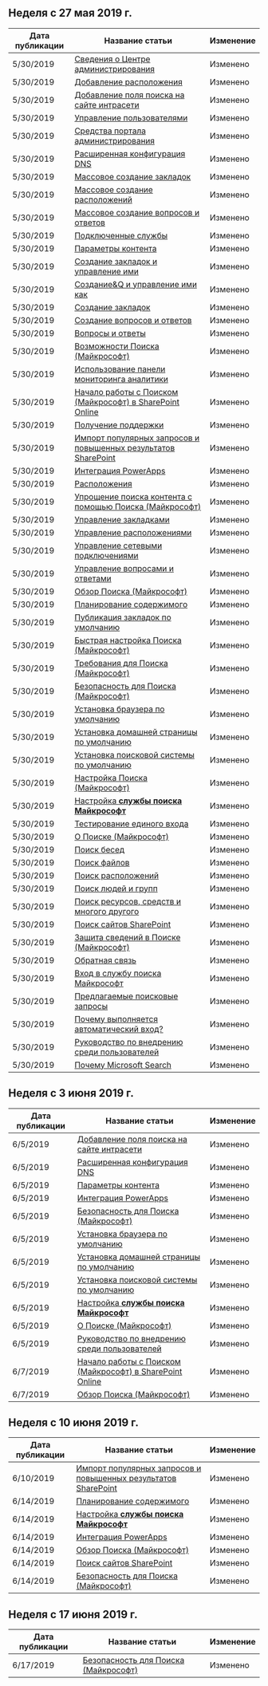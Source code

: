 <!-- This file is generated automatically each week. Changes made to this file will be overwritten.-->




## <a name="week-of-may-27-2019"></a>Неделя с 27 мая 2019 г.


| Дата публикации |Название статьи | Изменение |
|------|------------|--------|
| 5/30/2019 | [Сведения о Центре администрирования](/MicrosoftSearch/about-the-admin-portal) | Изменено |
| 5/30/2019 | [Добавление расположения](/MicrosoftSearch/add-a-location) | Изменено |
| 5/30/2019 | [Добавление поля поиска на сайте интрасети](/MicrosoftSearch/add-a-search-box-to-your-intranet-site) | Изменено |
| 5/30/2019 | [Управление пользователями](/MicrosoftSearch/add-users) | Изменено |
| 5/30/2019 | [Средства портала администрирования](/MicrosoftSearch/admin-portal-tools) | Изменено |
| 5/30/2019 | [Расширенная конфигурация DNS](/MicrosoftSearch/advanced-dns-configuration) | Изменено |
| 5/30/2019 | [Массовое создание закладок](/MicrosoftSearch/bulk-create-bookmarks) | Изменено |
| 5/30/2019 | [Массовое создание расположений](/MicrosoftSearch/bulk-create-locations) | Изменено |
| 5/30/2019 | [Массовое создание вопросов и ответов](/MicrosoftSearch/bulk-create-qas) | Изменено |
| 5/30/2019 | [Подключенные службы](/MicrosoftSearch/connected-services) | Изменено |
| 5/30/2019 | [Параметры контента](/MicrosoftSearch/content-settings) | Изменено |
| 5/30/2019 | [Создание закладок и управление ими](/MicrosoftSearch/create-and-manage-bookmarks) | Изменено |
| 5/30/2019 | [Создание&Q и управление ими как](/MicrosoftSearch/create-and-manage-qas) | Изменено |
| 5/30/2019 | [Создание закладок](/MicrosoftSearch/create-bookmarks) | Изменено |
| 5/30/2019 | [Создание вопросов и ответов](/MicrosoftSearch/create-qas) | Изменено |
| 5/30/2019 | [Вопросы и ответы](/MicrosoftSearch/faqs) | Изменено |
| 5/30/2019 | [Возможности Поиска (Майкрософт)](/MicrosoftSearch/features) | Изменено |
| 5/30/2019 | [Использование панели мониторинга аналитики](/MicrosoftSearch/get-insights) | Изменено |
| 5/30/2019 | [Начало работы с Поиском (Майкрософт) в SharePoint Online](/MicrosoftSearch/get-started-search-in-sharepoint-online) | Изменено |
| 5/30/2019 | [Получение поддержки](/MicrosoftSearch/get-support) | Изменено |
| 5/30/2019 | [Импорт популярных запросов и повышенных результатов SharePoint](/MicrosoftSearch/import-sharepoint-promoted-results-and-top-queries) | Изменено |
| 5/30/2019 | [Интеграция PowerApps](/MicrosoftSearch/integrate-powerapps) | Изменено |
| 5/30/2019 | [Расположения](/MicrosoftSearch/locations) | Изменено |
| 5/30/2019 | [Упрощение поиска контента с помощью Поиска (Майкрософт)](/MicrosoftSearch/make-content-easy-to-find) | Изменено |
| 5/30/2019 | [Управление закладками](/MicrosoftSearch/manage-bookmarks) | Изменено |
| 5/30/2019 | [Управление расположениями](/MicrosoftSearch/manage-locations) | Изменено |
| 5/30/2019 | [Управление сетевыми подключениями](/MicrosoftSearch/manage-network-connections) | Изменено |
| 5/30/2019 | [Управление вопросами и ответами](/MicrosoftSearch/manage-qas) | Изменено |
| 5/30/2019 | [Обзор Поиска (Майкрософт)](/MicrosoftSearch/overview-microsoft-search) | Изменено |
| 5/30/2019 | [Планирование содержимого](/MicrosoftSearch/plan-your-content) | Изменено |
| 5/30/2019 | [Публикация закладок по умолчанию](/MicrosoftSearch/publish-default-bookmarks) | Изменено |
| 5/30/2019 | [Быстрая настройка Поиска (Майкрософт)](/MicrosoftSearch/quick-set-up) | Изменено |
| 5/30/2019 | [Требования для Поиска (Майкрософт)](/MicrosoftSearch/requirements) | Изменено |
| 5/30/2019 | [Безопасность для Поиска (Майкрософт)](/MicrosoftSearch/security) | Изменено |
| 5/30/2019 | [Установка браузера по умолчанию](/MicrosoftSearch/set-default-browser) | Изменено |
| 5/30/2019 | [Установка домашней страницы по умолчанию](/MicrosoftSearch/set-default-homepage) | Изменено |
| 5/30/2019 | [Установка поисковой системы по умолчанию](/MicrosoftSearch/set-default-search-engine) | Изменено |
| 5/30/2019 | [Настройка Поиска (Майкрософт)](/MicrosoftSearch/set-up-microsoft-search) | Изменено |
| 5/30/2019 | [Настройка **службы поиска Майкрософт**](/MicrosoftSearch/setup-microsoft-search) | Изменено |
| 5/30/2019 | [Тестирование единого входа](/MicrosoftSearch/test-single-sign-on) | Изменено |
| 5/30/2019 | [О Поиске (Майкрософт)](/MicrosoftSearch/use/about-microsoft-search) | Изменено |
| 5/30/2019 | [Поиск бесед](/MicrosoftSearch/use/find-conversations) | Изменено |
| 5/30/2019 | [Поиск файлов](/MicrosoftSearch/use/find-files) | Изменено |
| 5/30/2019 | [Поиск расположений](/MicrosoftSearch/use/find-locations) | Изменено |
| 5/30/2019 | [Поиск людей и групп](/MicrosoftSearch/use/find-people-and-groups) | Изменено |
| 5/30/2019 | [Поиск ресурсов, средств и многого другого](/MicrosoftSearch/use/find-resources-tools-and-more) | Изменено |
| 5/30/2019 | [Поиск сайтов SharePoint](/MicrosoftSearch/use/find-sharepoint-sites) | Изменено |
| 5/30/2019 | [Защита сведений в Поиске (Майкрософт)](/MicrosoftSearch/use/how-microsoft-search-keeps-your-info-secure) | Изменено |
| 5/30/2019 | [Обратная связь](/MicrosoftSearch/use/send-feedback) | Изменено |
| 5/30/2019 | [Вход в службу поиска Майкрософт](/MicrosoftSearch/use/sign-in) | Изменено |
| 5/30/2019 | [Предлагаемые поисковые запросы](/MicrosoftSearch/use/suggested-searches) | Изменено |
| 5/30/2019 | [Почему выполняется автоматический вход?](/MicrosoftSearch/use/why-am-i-automatically-signed-in) | Изменено |
| 5/30/2019 | [Руководство по внедрению среди пользователей](/MicrosoftSearch/user-adoption-guide) | Изменено |
| 5/30/2019 | [Почему Microsoft Search](/MicrosoftSearch/why-microsoft-search) | Изменено |


## <a name="week-of-june-03-2019"></a>Неделя с 3 июня 2019 г.


| Дата публикации |Название статьи | Изменение |
|------|------------|--------|
| 6/5/2019 | [Добавление поля поиска на сайте интрасети](/MicrosoftSearch/add-a-search-box-to-your-intranet-site) | Изменено |
| 6/5/2019 | [Расширенная конфигурация DNS](/MicrosoftSearch/advanced-dns-configuration) | Изменено |
| 6/5/2019 | [Параметры контента](/MicrosoftSearch/content-settings) | Изменено |
| 6/5/2019 | [Интеграция PowerApps](/MicrosoftSearch/integrate-powerapps) | Изменено |
| 6/5/2019 | [Безопасность для Поиска (Майкрософт)](/MicrosoftSearch/security) | Изменено |
| 6/5/2019 | [Установка браузера по умолчанию](/MicrosoftSearch/set-default-browser) | Изменено |
| 6/5/2019 | [Установка домашней страницы по умолчанию](/MicrosoftSearch/set-default-homepage) | Изменено |
| 6/5/2019 | [Установка поисковой системы по умолчанию](/MicrosoftSearch/set-default-search-engine) | Изменено |
| 6/5/2019 | [Настройка **службы поиска Майкрософт**](/MicrosoftSearch/setup-microsoft-search) | Изменено |
| 6/5/2019 | [О Поиске (Майкрософт)](/MicrosoftSearch/use/about-microsoft-search) | Изменено |
| 6/5/2019 | [Руководство по внедрению среди пользователей](/MicrosoftSearch/user-adoption-guide) | Изменено |
| 6/7/2019 | [Начало работы с Поиском (Майкрософт) в SharePoint Online](/MicrosoftSearch/get-started-search-in-sharepoint-online) | Изменено |
| 6/7/2019 | [Обзор Поиска (Майкрософт)](/MicrosoftSearch/overview-microsoft-search) | Изменено |


## <a name="week-of-june-10-2019"></a>Неделя с 10 июня 2019 г.


| Дата публикации |Название статьи | Изменение |
|------|------------|--------|
| 6/10/2019 | [Импорт популярных запросов и повышенных результатов SharePoint](/MicrosoftSearch/import-sharepoint-promoted-results-and-top-queries) | Изменено |
| 6/14/2019 | [Планирование содержимого](/MicrosoftSearch/plan-your-content) | Изменено |
| 6/14/2019 | [Настройка **службы поиска Майкрософт**](/MicrosoftSearch/setup-microsoft-search) | Изменено |
| 6/14/2019 | [Интеграция PowerApps](/MicrosoftSearch/integrate-powerapps) | Изменено |
| 6/14/2019 | [Обзор Поиска (Майкрософт)](/MicrosoftSearch/overview-microsoft-search) | Изменено |
| 6/14/2019 | [Поиск сайтов SharePoint](/MicrosoftSearch/use/find-sharepoint-sites) | Изменено |
| 6/14/2019 | [Безопасность для Поиска (Майкрософт)](/MicrosoftSearch/security) | Изменено |


## <a name="week-of-june-17-2019"></a>Неделя с 17 июня 2019 г.


| Дата публикации |Название статьи | Изменение |
|------|------------|--------|
| 6/17/2019 | [Безопасность для Поиска (Майкрософт)](/MicrosoftSearch/security) | Изменено |
